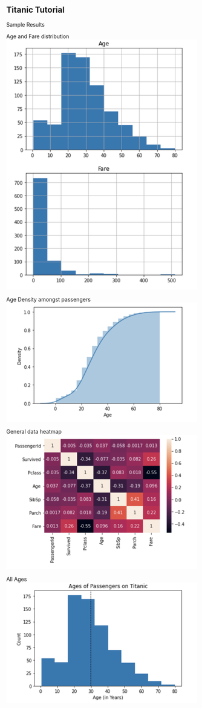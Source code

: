 ## Titanic Tutorial

Sample Results

Age and Fare distribution
![age fare distribution](img/age_fare.png)

Age Density amongst passengers
![age density](img/age_density.png)

General data heatmap
![general heatmap](img/heatmap.png)

All Ages
![all ages](img/ages.png)